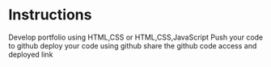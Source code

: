 # Instructions  

  Develop portfolio using HTML,CSS or HTML,CSS,JavaScript
  Push your code to github
  deploy your code using github
  share the github code access and deployed link
  
